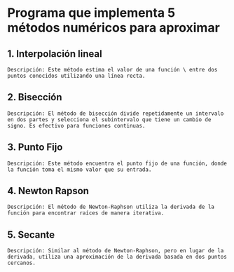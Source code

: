 # Programa que implementa 5 métodos numéricos para aproximar

## 1. Interpolación lineal
    Descripción: Este método estima el valor de una función \ entre dos puntos conocidos utilizando una línea recta.
## 2. Bisección
    Descripción: El método de bisección divide repetidamente un intervalo en dos partes y selecciona el subintervalo que tiene un cambio de signo. Es efectivo para funciones continuas.
## 3. Punto Fijo
    Descripción: Este método encuentra el punto fijo de una función, donde la función toma el mismo valor que su entrada.
## 4. Newton Rapson
    Descripción: El método de Newton-Raphson utiliza la derivada de la función para encontrar raíces de manera iterativa.
## 5. Secante
    Descripción: Similar al método de Newton-Raphson, pero en lugar de la derivada, utiliza una aproximación de la derivada basada en dos puntos cercanos.

